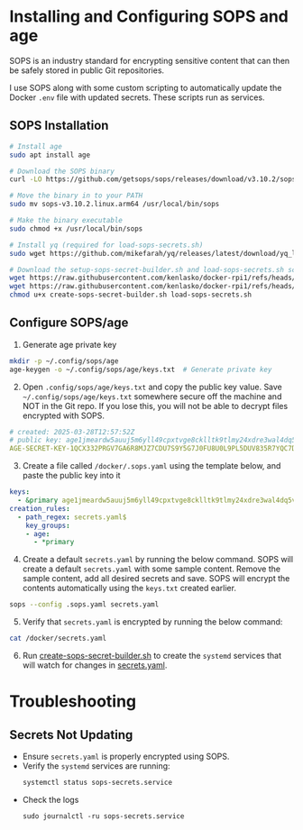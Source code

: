 # Installing and Configuring SOPS and age
SOPS is an industry standard for encrypting sensitive content that can then be safely stored in public Git repositories.

I use SOPS along with some custom scripting to automatically update the Docker `.env` file with updated secrets. These scripts run as services.

## SOPS Installation
```bash
# Install age
sudo apt install age

# Download the SOPS binary
curl -LO https://github.com/getsops/sops/releases/download/v3.10.2/sops-v3.10.2.linux.arm64

# Move the binary in to your PATH
sudo mv sops-v3.10.2.linux.arm64 /usr/local/bin/sops

# Make the binary executable
sudo chmod +x /usr/local/bin/sops

# Install yq (required for load-sops-secrets.sh)
sudo wget https://github.com/mikefarah/yq/releases/latest/download/yq_linux_arm64 -O /usr/bin/yq &&   sudo chmod +x /usr/bin/yq

# Download the setup-sops-secret-builder.sh and load-sops-secrets.sh scripts
wget https://raw.githubusercontent.com/kenlasko/docker-rpi1/refs/heads/main/setup-sops-secret-builder.sh
wget https://raw.githubusercontent.com/kenlasko/docker-rpi1/refs/heads/main/load-sops-secrets.sh
chmod u+x create-sops-secret-builder.sh load-sops-secrets.sh
```

## Configure SOPS/age
1. Generate age private key
```bash
mkdir -p ~/.config/sops/age
age-keygen -o ~/.config/sops/age/keys.txt  # Generate private key
```
2. Open `.config/sops/age/keys.txt` and copy the public key value. Save `~/.config/sops/age/keys.txt` somewhere secure off the machine and NOT in the Git repo. If you lose this, you will not be able to decrypt files encrypted with SOPS.
```yaml
# created: 2025-03-28T12:57:52Z
# public key: age1jmeardw5auuj5m6yll49cpxtvge8cklltk9tlmy24xdre3wal4dq5vek65    <--- Copy this (but without the `# public key:` part)
AGE-SECRET-KEY-1QCX332PRGV7GA6R8MJZ7CDU7S9Y5G7J0FU8U0L9PL5DUV835R7YQC7DDU5
```
3. Create a file called `/docker/.sops.yaml` using the template below, and paste the public key into it
```yaml
keys:
  - &primary age1jmeardw5auuj5m6yll49cpxtvge8cklltk9tlmy24xdre3wal4dq5vek65
creation_rules:
  - path_regex: secrets.yaml$
    key_groups:
    - age:
      - *primary
```
4. Create a default `secrets.yaml` by running the below command. SOPS will create a default `secrets.yaml` with some sample content. Remove the sample content, add all desired secrets and save. SOPS will encrypt the contents automatically using the `keys.txt` created earlier.
```bash
sops --config .sops.yaml secrets.yaml
```
5. Verify that `secrets.yaml` is encrypted by running the below command:
```bash
cat /docker/secrets.yaml
```
6. Run [create-sops-secret-builder.sh](create-sops-secret-builder.sh) to create the `systemd` services that will watch for changes in [secrets.yaml](secrets.yaml).


# Troubleshooting
## Secrets Not Updating
- Ensure `secrets.yaml` is properly encrypted using SOPS.
- Verify the `systemd` services are running:
    ```bash
    systemctl status sops-secrets.service
    ```
- Check the logs 
    ```
    sudo journalctl -ru sops-secrets.service
    ```